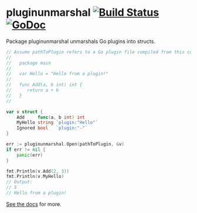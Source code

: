 # pluginunmarshal [![Build Status](https://secure.travis-ci.org/tcard/pluginunmarshal.svg?branch=master)](http://travis-ci.org/tcard/pluginunmarshal) [![GoDoc](https://godoc.org/github.com/tcard/pluginunmarshal?status.svg)](https://godoc.org/github.com/tcard/pluginunmarshal)

Package pluginunmarshal unmarshals Go plugins into structs.

```go
// Assume pathToPlugin refers to a Go plugin file compiled from this code:
//
//   package main
//
//   var Hello = "Hello from a plugin!"
//
//   func Add(a, b int) int {
//      return a + b
//   }
//

var v struct {
    Add     func(a, b int) int
    MyHello string `plugin:"Hello"`
    Ignored bool   `plugin:"-"`
}

err := pluginunmarshal.Open(pathToPlugin, &v)
if err != nil {
    panic(err)
}

fmt.Println(v.Add(2, 3))
fmt.Println(v.MyHello)
// Output:
// 5
// Hello from a plugin!
```

[See the docs](https://godoc.org/github.com/tcard/pluginunmarshal) for more.
